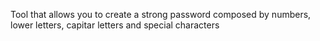 Tool that allows you to create a strong password composed by numbers, lower letters, capitar letters and special characters
